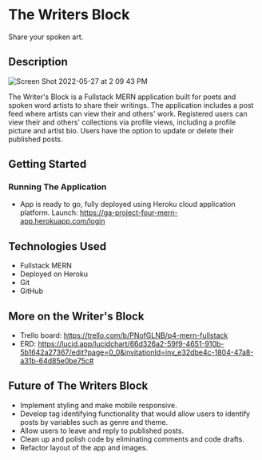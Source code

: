 # The Writers Block

Share your spoken art. 

## Description
![Screen Shot 2022-05-27 at 2 09 43 PM](https://user-images.githubusercontent.com/67360761/170789807-0b0fdf88-346b-43c0-9f3c-7a1c5b921d62.png)

The Writer's Block is a Fullstack MERN application built for poets and spoken word artists to share their writings. The application includes a post feed where artists can view their and others' work. Registered users can view their and others' collections via profile views, including a profile picture and artist bio. Users have the option to update or delete their published posts. 

## Getting Started

### Running The Application

* App is ready to go, fully deployed using Heroku cloud application platform. Launch: https://ga-project-four-mern-app.herokuapp.com/login

## Technologies Used
* Fullstack MERN
* Deployed on Heroku
* Git
* GitHub

## More on the Writer's Block
* Trello board: https://trello.com/b/PNofGLNB/p4-mern-fullstack
* ERD: https://lucid.app/lucidchart/66d326a2-59f9-4651-910b-5b1642a27367/edit?page=0_0&invitationId=inv_e32dbe4c-1804-47a8-a31b-64d85e0be75c#


## Future of The Writers Block

* Implement styling and make mobile responsive. 
* Develop tag identifying functionality that would allow users to identify posts by variables such as genre and theme.
* Allow users to leave and reply to published posts. 
* Clean up and polish code by eliminating comments and code drafts.
* Refactor layout of the app and images. 
